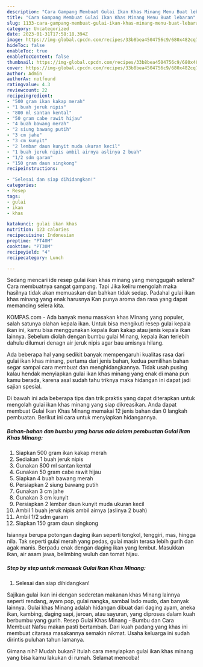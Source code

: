 ```yaml
---
description: "Cara Gampang Membuat Gulai Ikan Khas Minang Menu Buat lebaran"
title: "Cara Gampang Membuat Gulai Ikan Khas Minang Menu Buat lebaran"
slug: 1133-cara-gampang-membuat-gulai-ikan-khas-minang-menu-buat-lebaran
category: Uncategorized
date: 2023-01-31T17:58:18.394Z
image: https://img-global.cpcdn.com/recipes/33b8bea4504756c9/680x482cq70/gulai-ikan-khas-minang-foto-resep-utama.jpg
hideToc: false
enableToc: true
enableTocContent: false
thumbnail: https://img-global.cpcdn.com/recipes/33b8bea4504756c9/680x482cq70/gulai-ikan-khas-minang-foto-resep-utama.jpg
cover: https://img-global.cpcdn.com/recipes/33b8bea4504756c9/680x482cq70/gulai-ikan-khas-minang-foto-resep-utama.jpg
author: Admin
authorAv: notfound
ratingvalue: 4.3
reviewcount: 22
recipeingredient:
- "500 gram ikan kakap merah"
- "1 buah jeruk nipis"
- "800 ml santan kental"
- "50 gram cabe rawit hijau"
- "4 buah bawang merah"
- "2 siung bawang putih"
- "3 cm jahe"
- "3 cm kunyit"
- "2 lembar daun kunyit muda ukuran kecil"
- "1 buah jeruk nipis ambil airnya aslinya 2 buah"
- "1/2 sdm garam"
- "150 gram daun singkong"
recipeinstructions:

- "Selesai dan siap dihidangkan!"
categories:
- Resep
tags:
- gulai
- ikan
- khas

katakunci: gulai ikan khas 
nutrition: 123 calories
recipecuisine: Indonesian
preptime: "PT40M"
cooktime: "PT30M"
recipeyield: "4"
recipecategory: Lunch

---
```



Sedang mencari ide resep gulai ikan khas minang yang menggugah selera? Cara membuatnya sangat gampang. Tapi Jika keliru mengolah maka hasilnya tidak akan memuaskan dan bahkan tidak sedap. Padahal gulai ikan khas minang yang enak harusnya Kan punya aroma dan rasa yang dapat memancing selera kita.


KOMPAS.com - Ada banyak menu masakan khas Minang yang populer, salah satunya olahan kepala ikan. Untuk bisa mengikuti resep gulai kepala ikan ini, kamu bisa menggunakan kepala ikan kakap atau jenis kepala ikan lainnya. Sebelum diolah dengan bumbu gulai Minang, kepala ikan terlebih dahulu dilumuri denagn air jeruk nipis agar bau amisnya hilang.

Ada beberapa hal yang sedikit banyak mempengaruhi kualitas rasa dari gulai ikan khas minang, pertama dari jenis bahan, kedua pemilihan bahan segar sampai cara membuat dan menghidangkannya. Tidak usah pusing kalau hendak menyiapkan gulai ikan khas minang yang enak di mana pun kamu berada, karena asal sudah tahu triknya maka hidangan ini dapat jadi sajian spesial.


Di bawah ini ada beberapa tips dan trik praktis yang dapat diterapkan untuk mengolah gulai ikan khas minang yang siap dikreasikan. Anda dapat membuat Gulai Ikan Khas Minang memakai 12 jenis bahan dan 0 langkah pembuatan. Berikut ini cara untuk menyiapkan hidangannya.

<!--inarticleads1-->

##### Bahan-bahan dan bumbu yang harus ada dalam pembuatan Gulai Ikan Khas Minang:

1. Siapkan 500 gram ikan kakap merah
1. Sediakan 1 buah jeruk nipis
1. Gunakan 800 ml santan kental
1. Gunakan 50 gram cabe rawit hijau
1. Siapkan 4 buah bawang merah
1. Persiapkan 2 siung bawang putih
1. Gunakan 3 cm jahe
1. Gunakan 3 cm kunyit
1. Persiapkan 2 lembar daun kunyit muda ukuran kecil
1. Ambil 1 buah jeruk nipis ambil airnya (aslinya 2 buah)
1. Ambil 1/2 sdm garam
1. Siapkan 150 gram daun singkong


Isiannya berupa potongan daging ikan seperti tongkol, tenggiri, mas, hingga nila. Tak seperti gulai merah yang pedas, gulai masin terasa lebih gurih dan agak manis. Berpadu enak dengan daging ikan yang lembut. Masukkan ikan, air asam jawa, belimbing wuluh dan tomat hijau. 

<!--inarticleads2-->

##### Step by step untuk memasak Gulai Ikan Khas Minang:


1. Selesai dan siap dihidangkan!

Sajikan gulai ikan ini dengan sederetan makanan khas Minang lainnya seperti rendang, ayam pop, gulai nangka, sambal lado mudo, dan banyak lainnya. Gulai khas Minang adalah hidangan dibuat dari daging ayam, aneka ikan, kambing, daging sapi, jeroan, atau sayuran, yang diproses dalam kuah berbumbu yang gurih. Resep Gulai Khas Minang - Bumbu dan Cara Membuat Nafsu makan pasti bertambah. Dari kuah padang yang khas ini membuat citarasa masakannya semakin nikmat. Usaha keluarga ini sudah dirintis puluhan tahun lamanya. 

Gimana nih? Mudah bukan? Itulah cara menyiapkan gulai ikan khas minang yang bisa kamu lakukan di rumah. Selamat mencoba!
